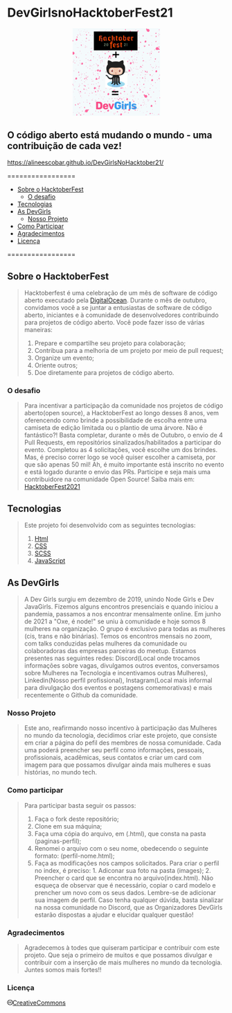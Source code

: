 # DevGirlsnoHacktoberFest21

<center><Logo-com-letras-laranja-fundo-preto><img src="./images/devgirlsHF.png" width="40%"></center>

## O código aberto está mudando o mundo - uma contribuição de cada vez!
  
  https://alineescobar.github.io/DevGirlsNoHacktober21/

=================

<!--ts-->

- [Sobre o HacktoberFest](#Sobre-o-HacktoberFest)
  - [O desafio](#O-Desafio)
- [Tecnologias](#Tecnologias)
- [As DevGirls](#As-DevGirls)
  - [Nosso Projeto](#Nosso-Projeto)
- [Como Participar](#Como-Participar)
- [Agradecimentos](#Agradecimentos)
- [Licença](#licença)
<!--te-->

=================

## Sobre o HacktoberFest

> Hacktoberfest é uma celebração de um mês de software de código aberto executado pela [DigitalOcean](https://www.digitalocean.com/).
> Durante o mês de outubro, convidamos você a se juntar a entusiastas de software de código aberto, iniciantes e à comunidade de desenvolvedores contribuindo para projetos de código aberto. Você pode fazer isso de várias maneiras:
>
> 1.  Prepare e compartilhe seu projeto para colaboração;
> 2.  Contribua para a melhoria de um projeto por meio de pull request;
> 3.  Organize um evento;
> 4.  Oriente outros;
> 5.  Doe diretamente para projetos de código aberto.

### O desafio

> Para incentivar a participação da comunidade nos projetos de código aberto(open source), a HacktoberFest ao longo desses 8 anos, vem oferencendo como brinde a possibilidade de escolha entre uma camiseta de edição limitada ou o plantio de uma árvore. Não é fantástico?!
> Basta completar, durante o mês de Outubro, o envio de 4 Pull Requests, em repositórios sinalizados/habilitados a participar do evento. Completou as 4 solicitações, você escolhe um dos brindes. Mas, é preciso correr logo se você quiser escolher a camiseta, por que são apenas 50 mil!
> Ah, é muito importante está inscrito no evento e está logado durante o envio das PRs.
> Participe e seja mais uma contribuidore na comunidade Open Source!
> Saiba mais em: [HacktoberFest2021](https://hacktoberfest.digitalocean.com/)

## Tecnologias

> Este projeto foi desenvolvido com as seguintes tecnologias:
>
> 1.  [Html](https://developer.mozilla.org/pt-BR/docs/Learn/Getting_started_with_the_web/HTML_basics)
> 2.  [CSS](https://developer.mozilla.org/pt-BR/docs/Web/CSS)
> 3.  [SCSS](https://en.wikipedia.org/wiki/Source_Code_Control_System)
> 4.  [JavaScript](https://developer.mozilla.org/pt-BR/docs/Web/JavaScript)

## As DevGirls

> A Dev Girls surgiu em dezembro de 2019, unindo Node Girls e Dev JavaGirls. Fizemos alguns encontros presenciais e quando iniciou a pandemia, passamos a nos encontrar mensalmente online. Em junho de 2021 a "Oxe, é node!" se uniu à comunidade e hoje somos 8 mulheres na organização.
> O grupo é exclusivo para todas as mulheres (cis, trans e não binárias).
> Temos os encontros mensais no zoom, com talks conduzidas pelas mulheres da comunidade ou colaboradoras das empresas parceiras do meetup.
> Estamos presentes nas seguintes redes: Discord(Local onde trocamos informações sobre vagas, divulgamos outros eventos, conversamos sobre Mulheres na Tecnologia e incentivamos outras Mulheres), Linkedin(Nosso perfil profissional), Instagram(Local mais informal para divulgação dos eventos e postagens comemorativas) e mais recentemente o Github da comunidade.

### Nosso Projeto

> Este ano, reafirmando nosso incentivo à participação das Mulheres no mundo da tecnologia, decidimos criar este projeto, que consiste em criar a página do pefil des membres de nossa comunidade. Cada uma poderá preencher seu perfil como informações, pessoais, profissionais, acadêmicas, seus contatos e criar um card com imagem para que possamos divulgar ainda mais mulheres e suas histórias, no mundo tech.

### Como participar

> Para participar basta seguir os passos:
>
> 1. Faça o fork deste repositório;
> 2. Clone em sua máquina;
> 3. Faça uma cópia do arquivo, em (.html), que consta na pasta (paginas-perfil);
> 4. Renomei o arquivo com o seu nome, obedecendo o seguinte formato: (perfil-nome.html);
> 5. Faça as modificações nos campos solicitados.
>    Para criar o perfil no index, é preciso: 1. Adiconar sua foto na pasta (images); 2. Preencher o card que se encontra no arquivo(index.html). Não esqueça de observar que é necessário, copiar o card modelo e prencher um novo com os seus dados. Lembre-se de adicionar sua imagem de perfil.
>    Caso tenha qualquer dúvida, basta sinalizar na nossa comunidade no Discord, que as Organizadores DevGirls estarão dispostas a ajudar e elucidar qualquer questão!

### Agradecimentos

> Agradecemos à todes que quiseram participar e contribuir com este projeto. Que seja o primeiro de muitos e que possamos divulgar e contribuir com a inserção de mais mulheres no mundo da tecnologia. Juntes somos mais fortes!!

### Licença

<left><Logo-cc-letras-pretas-fundo-branco><img src="./images/cc-logo.jpg" width="2.5%"></left>[CreativeCommons](http://creativecommons.org/licenses/by/3.0/)
